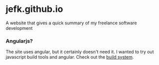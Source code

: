 # jefk.github.io
A website that gives a quick summary of my freelance software development

### Angularjs?
The site uses angular, but it certainly doesn't need it. I wanted to try out javascript build tools and angular. Check out the [build system](https://github.com/jefk/dot-red).
